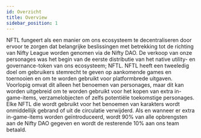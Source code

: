 ```yaml
---
id: Overzicht
title: Overview
sidebar_position: 1
---
```


NFTL fungeert als een manier om ons ecosysteem te decentraliseren door ervoor te zorgen dat belangrijke beslissingen met betrekking tot de richting van Nifty League worden genomen via de Nifty DAO. De verkoop van onze personages was het begin van de eerste distributie van het native utility- en governance-token van ons ecosysteem; NFTL. NFTL heeft een tweeledig doel om gebruikers stemrecht te geven op aankomende games en toernooien en om te worden gebruikt voor platformbrede uitgaven. Voorlopig omvat dit alleen het benoemen van personages, maar dit kan worden uitgebreid om te worden gebruikt voor het kopen van extra in-game-items, verzamelobjecten of zelfs potentiële toekomstige personages. Elke NFTL die wordt gebruikt voor het benoemen van karakters wordt onmiddellijk gebrand of uit de circulatie verwijderd. Als en wanneer er extra in-game-items worden geïntroduceerd, wordt 90% van alle opbrengsten aan de Nifty DAO gegeven en wordt de resterende 10% aan ons team betaald.
